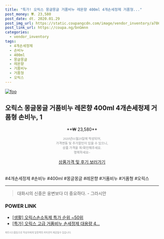 ```yaml
--- 
title: "특가! 오릭스 몽글몽글 거품비누 레몬향 400ml 4개손세정제 거품형..." 
post_money: ₩. 23,580 
post_date: dt. 2020.01.29 
post_img_url: https://static.coupangcdn.com/image/vendor_inventory/a786/2e5d07a63e606b1578269084f64cfc6e361f1c3cef8bfa865c1c9a7537a6.jpg 
post_link_url: https://coupa.ng/bnGmnn 
categories: 
  - vendor_inventory 
tags: 
  - 4개손세정제 
  - 손비누 
  - 400ml 
  - 몽글몽글 
  - 레몬향 
  - 거품비누 
  - 거품형 
  - 오릭스 
--- 
```

[![foo](https://static.coupangcdn.com/image/vendor_inventory/a786/2e5d07a63e606b1578269084f64cfc6e361f1c3cef8bfa865c1c9a7537a6.jpg)](https://coupa.ng/bnGmnn) 

## 오릭스 몽글몽글 거품비누 레몬향 400ml 4개손세정제 거품형 손비누, 1 
<p style="text-align: center;">**₩ 23,580**</p> 
<p style="text-align: center;"><span style="color: #898c8f; font-family: Georgia,Times,serif; font-size: 0.75em;">2020년01월29일에 작성되어, <br>가격변동 및 추가할인이 있을 수 있으니,<br> 상품 가격을 꼭!확인해주세요.<br>행복하세요~</span> 
</p>	 
<div markdown="0" style="text-align: center;"><a href="https://coupa.ng/bnGmnn" class="btn btn--success">상품가격 및 후기 보러가기</a></div> 
<br><br> 
  #4개손세정제 #손비누 #400ml #몽글몽글 #레몬향 #거품비누 #거품형 #오릭스 
<hr> 

> 대화시의 신중은 웅변보다 더 중요하다. - 그라시안 


### POWER LINK

* <a href="https://blog.naver.com/sakai111/221788575089" target="_blank"> [생활] 오릭스손소독제 특가 순위 ~50위</a>
* <a href="https://blog.naver.com/santokki14/221789281129" target="_blank">[특가] 오릭스 고급 거품비누 손세정제 대용량 4...</a>

<span style="color: #898c8f; font-family: Georgia,Times,serif; font-size: 0.55em;">파트너스활동으로 작성자에게 일정액의 커미션이 제공될수 있습니다.</span> 
